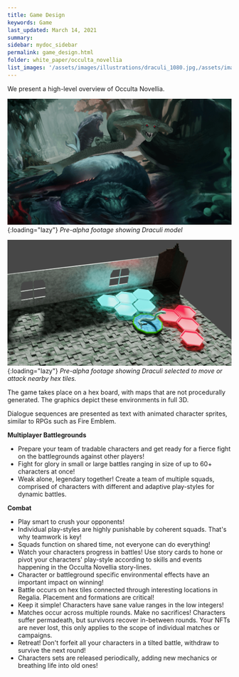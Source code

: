 ```yaml
---
title: Game Design
keywords: Game
last_updated: March 14, 2021
summary: 
sidebar: mydoc_sidebar
permalink: game_design.html
folder: white_paper/occulta_novellia
list_images: '/assets/images/illustrations/draculi_1080.jpg,/assets/images/illustrations/laurence_the_duelist_1080.jpg,/assets/images/illustrations/iscara_the_ten_thousand_guns_1080.jpg,/assets/images/illustrations/alpha_draculi_1080.jpg'
---
```

We present a high-level overview of Occulta Novellia.

![Draculi Render](/assets/images/draculi_render.png "Pre-alpha footage showing Draculi model."){:loading="lazy"}
*Pre-alpha footage showing Draculi model*

![Draculi on Hex Board](/assets/images/hex_board.png "Pre-alpha footage showing Draculi selected to move or attack nearby hex tiles."){:loading="lazy"}
*Pre-alpha footage showing Draculi selected to move or attack nearby hex tiles.*

The game takes place on a hex board, with maps that are not procedurally generated. The graphics depict these environments in full 3D.

Dialogue sequences are presented as text with animated character sprites, similar to RPGs such as Fire Emblem.

**Multiplayer Battlegrounds**
- Prepare your team of tradable characters and get ready for a fierce fight on the battlegrounds against other players!
- Fight for glory in small or large battles ranging in size of up to 60+ characters at once!
- Weak alone, legendary together! Create a team of multiple squads, comprised of characters with different and adaptive play-styles for dynamic battles.

**Combat**
- Play smart to crush your opponents!
- Individual play-styles are highly punishable by coherent squads. That's why teamwork is key!
- Squads function on shared time, not everyone can do everything!
- Watch your characters progress in battles! Use story cards to hone or pivot your characters' play-style according to skills and events happening in the Occulta Novellia story-lines.
- Character or battleground specific environmental effects have an important impact on winning!
- Battle occurs on hex tiles connected through interesting locations in Regalia. Placement and formations are critical!
- Keep it simple! Characters have sane value ranges in the low integers!
- Matches occur across multiple rounds. Make no sacrifices! Characters suffer permadeath, but survivors recover in-between rounds. Your NFTs are never lost, this only applies to the scope of individual matches or campaigns.
- Retreat! Don't forfeit all your characters in a tilted battle, withdraw to survive the next round!
- Characters sets are released periodically, adding new mechanics or breathing life into old ones!
